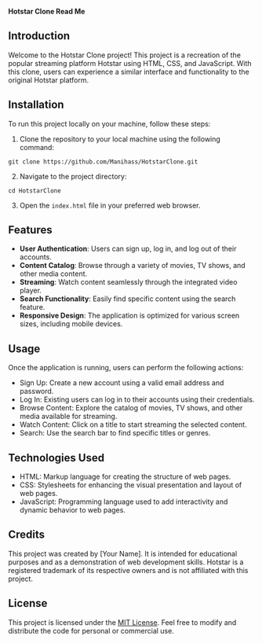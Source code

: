 **Hotstar Clone Read Me**

## Introduction
Welcome to the Hotstar Clone project! This project is a recreation of the popular streaming platform Hotstar using HTML, CSS, and JavaScript. With this clone, users can experience a similar interface and functionality to the original Hotstar platform.

## Installation
To run this project locally on your machine, follow these steps:

1. Clone the repository to your local machine using the following command:
```
git clone https://github.com/Manihass/HotstarClone.git
```

2. Navigate to the project directory:
```
cd HotstarClone
```

3. Open the `index.html` file in your preferred web browser.

## Features
- **User Authentication**: Users can sign up, log in, and log out of their accounts.
- **Content Catalog**: Browse through a variety of movies, TV shows, and other media content.
- **Streaming**: Watch content seamlessly through the integrated video player.
- **Search Functionality**: Easily find specific content using the search feature.
- **Responsive Design**: The application is optimized for various screen sizes, including mobile devices.

## Usage
Once the application is running, users can perform the following actions:

- Sign Up: Create a new account using a valid email address and password.
- Log In: Existing users can log in to their accounts using their credentials.
- Browse Content: Explore the catalog of movies, TV shows, and other media available for streaming.
- Watch Content: Click on a title to start streaming the selected content.
- Search: Use the search bar to find specific titles or genres.

## Technologies Used
- HTML: Markup language for creating the structure of web pages.
- CSS: Stylesheets for enhancing the visual presentation and layout of web pages.
- JavaScript: Programming language used to add interactivity and dynamic behavior to web pages.

## Credits
This project was created by [Your Name]. It is intended for educational purposes and as a demonstration of web development skills. Hotstar is a registered trademark of its respective owners and is not affiliated with this project.

## License
This project is licensed under the [MIT License](LICENSE). Feel free to modify and distribute the code for personal or commercial use.

